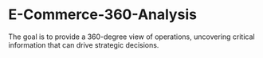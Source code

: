 # E-Commerce-360-Analysis
The goal is to provide a 360-degree view of operations, uncovering critical information that can drive strategic decisions.
